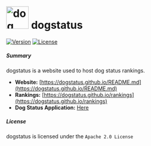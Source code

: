 # <img alt="dog" src="https://dogstatus.github.io/logo.png" height="60"> dogstatus

[![Version](https://img.shields.io/badge/version-woof-blueviolet?style=flat-square)](https://dogstatus.github.io)
[![License](https://img.shields.io/github/license/dogstatus/dogstatus.github.io?color=red&label=license&style=flat-square)](https://github.com/dogstatus/dogstatus.github.io/blob/main/LICENSE)

##### Summary 

dogstatus is a website used to host dog status rankings. 

- **Website:** [https://dogstatus.github.io/README.md](https://dogstatus.github.io/README.md)
- **Rankings:** [https://dogstatus.github.io/rankings](https://dogstatus.github.io/rankings)
- **Dog Status Application:** [Here](https://github.com/dogstatus/dogstatus.github.io/issues/1)

##### License

dogstatus is licensed under the `Apache 2.0 License`

